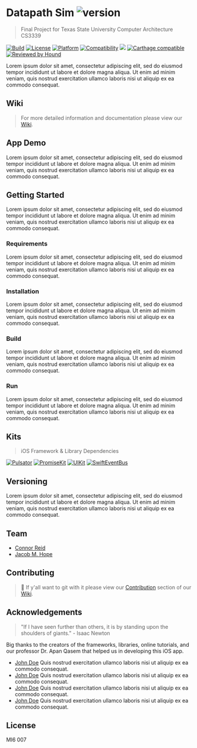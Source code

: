 Datapath Sim ![version](https://img.shields.io/badge/version-1.0.0-lightblue.svg)
===
> Final Project for Texas State University Computer Architecture CS3339

[![Build](https://img.shields.io/badge/build-passing-yellow.svg)](https://github.com/Carthage/Carthage)
[![License](https://img.shields.io/badge/license-MI6_007-black.svg)](https://github.com/Carthage/Carthage)
[![Platform](https://img.shields.io/badge/Platform-iOS-lightgray.svg)]()
[![Compatibility](https://img.shields.io/badge/iPhone-SE,6,7,8,X-lightgray.svg)]()
<img src="https://img.shields.io/badge/Swift-5.0.1-orange.svg">
[![Carthage compatible](https://img.shields.io/badge/Carthage-compatible-4BC51D.svg?style=flat)](https://github.com/Carthage/Carthage)
[![Reviewed by Hound](https://img.shields.io/badge/Reviewed_by-Hound-8E64B0.svg)](https://houndci.com)

Lorem ipsum dolor sit amet, consectetur adipiscing elit, sed do eiusmod tempor incididunt ut labore et dolore magna aliqua. Ut enim ad minim veniam, quis nostrud exercitation ullamco laboris nisi ut aliquip ex ea commodo consequat.

## Wiki
> For more detailed information and documentation please view our [Wiki]().

## App Demo
Lorem ipsum dolor sit amet, consectetur adipiscing elit, sed do eiusmod tempor incididunt ut labore et dolore magna aliqua. Ut enim ad minim veniam, quis nostrud exercitation ullamco laboris nisi ut aliquip ex ea commodo consequat.

## Getting Started
Lorem ipsum dolor sit amet, consectetur adipiscing elit, sed do eiusmod tempor incididunt ut labore et dolore magna aliqua. Ut enim ad minim veniam, quis nostrud exercitation ullamco laboris nisi ut aliquip ex ea commodo consequat.

### Requirements
Lorem ipsum dolor sit amet, consectetur adipiscing elit, sed do eiusmod tempor incididunt ut labore et dolore magna aliqua. Ut enim ad minim veniam, quis nostrud exercitation ullamco laboris nisi ut aliquip ex ea commodo consequat.

### Installation
Lorem ipsum dolor sit amet, consectetur adipiscing elit, sed do eiusmod tempor incididunt ut labore et dolore magna aliqua. Ut enim ad minim veniam, quis nostrud exercitation ullamco laboris nisi ut aliquip ex ea commodo consequat.

### Build
Lorem ipsum dolor sit amet, consectetur adipiscing elit, sed do eiusmod tempor incididunt ut labore et dolore magna aliqua. Ut enim ad minim veniam, quis nostrud exercitation ullamco laboris nisi ut aliquip ex ea commodo consequat.

### Run
Lorem ipsum dolor sit amet, consectetur adipiscing elit, sed do eiusmod tempor incididunt ut labore et dolore magna aliqua. Ut enim ad minim veniam, quis nostrud exercitation ullamco laboris nisi ut aliquip ex ea commodo consequat.

## Kits
> iOS Framework & Library Dependencies

[![Pulsator](https://img.shields.io/badge/Pulsator-0.5.3-lightblue.svg)](https://github.com/shu223/Pulsator)
[![PromiseKit](https://img.shields.io/badge/PromiseKit-6.8.4-lightblue.svg)](https://github.com/mxcl/PromiseKit)
[![UIKit](https://img.shields.io/badge/PromiseKit_UIKit-3.1.0-lightblue.svg)](https://github.com/PromiseKit/UIKit)
[![SwiftEventBus](https://img.shields.io/badge/Swift_Event_Bus-5.0.0-lightblue.svg)](https://github.com/cesarferreira/SwiftEventBus)

## Versioning
Lorem ipsum dolor sit amet, consectetur adipiscing elit, sed do eiusmod tempor incididunt ut labore et dolore magna aliqua. Ut enim ad minim veniam, quis nostrud exercitation ullamco laboris nisi ut aliquip ex ea commodo consequat.

## Team
* [Connor Reid](https://github.com/creidatx)
* [Jacob M. Hope](http://www.jacobmhope.com)

## Contributing
> 🤠 If y'all want to git with it please view our [Contribution]() section of our [Wiki]().

## Acknowledgements
> "If I have seen further than others, it is by standing upon the shoulders of giants." - Isaac Newton

Big thanks to the creators of the frameworks, libraries, online tutorials, and our professor Dr. Apan Qasem that helped us in developing this iOS app.

* [John Doe](www.google.com) Quis nostrud exercitation ullamco laboris nisi ut aliquip ex ea commodo consequat.
* [John Doe](www.google.com) Quis nostrud exercitation ullamco laboris nisi ut aliquip ex ea commodo consequat.
* [John Doe](www.google.com) Quis nostrud exercitation ullamco laboris nisi ut aliquip ex ea commodo consequat.
* [John Doe](www.google.com) Quis nostrud exercitation ullamco laboris nisi ut aliquip ex ea commodo consequat.


## License
MI6 007 
